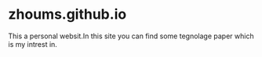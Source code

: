 # zhoums.github.io

This a personal websit.In this site you can find some tegnolage paper which is my intrest in.
